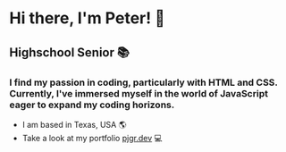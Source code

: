 # Hi there, I'm Peter! 👋

## Highschool Senior 📚

### I find my passion in coding, particularly with **HTML and CSS**. Currently, I've immersed myself in the world of **JavaScript** eager to expand my coding horizons.

- I am based in Texas, USA 🌎
- Take a look at my portfolio [pjgr.dev](http://pjgr.dev) 💻
